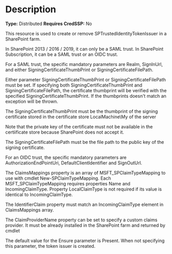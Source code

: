 # Description

**Type:** Distributed
**Requires CredSSP:** No

This resource is used to create or remove SPTrustedIdentityTokenIssuer in a
SharePoint farm.

In SharePoint 2013 / 2016 / 2019, it can only be a SAML trust.
In SharePoint Subscription, it can be a SAML trust or an OIDC trust.

For a SAML trust, the specific mandatory parameters are Realm, SignInUrl, 
and either SigningCertificateThumbPrint or SigningCertificateFilePath.

Either parameter SigningCertificateThumbPrint or SigningCertificateFilePath
must be set. If specifying both SigningCertificateThumbPrint and
SigningCertificateFilePath, the certificate thumbprint will be verified
with the specified SigningCertificateThumbPrint. If the thumbprints doesn't
match an exception will be thrown.

The SigningCertificateThumbPrint must be the thumbprint of the signing
certificate stored in the certificate store LocalMachine\My of the server

Note that the private key of the certificate must not be available in the
certiificate store because SharePoint does not accept it.

The SigningCertificateFilePath must be the file path to the public key of
the signing certificate.

For an OIDC trust, the specific mandatory parameters are 
AuthorizationEndPointUri, DefaultClientIdentifier and SignOutUrl.

The ClaimsMappings property is an array of MSFT_SPClaimTypeMapping to use
with cmdlet New-SPClaimTypeMapping. Each MSFT_SPClaimTypeMapping requires
properties Name and IncomingClaimType. Property LocalClaimType is not
required if its value is identical to IncomingClaimType.

The IdentifierClaim property must match an IncomingClaimType element in
ClaimsMappings array.

The ClaimProviderName property can be set to specify a custom claims provider.
It must be already installed in the SharePoint farm and returned by cmdlet

The default value for the Ensure parameter is Present. When not specifying this
parameter, the token issuer is created.
